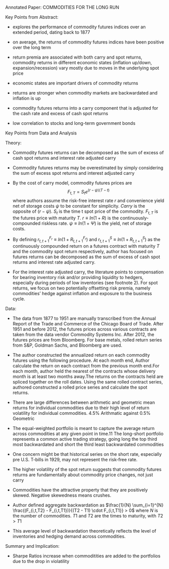 Annotated Paper: COMMODITIES FOR THE LONG RUN

Key Points from Abstract:

-   explores the performance of commodity futures indices over an extended period, dating back to 1877

-   on average, the returns of commodity futures indices have been positive over the long term

-   return premia are associated with both carry and spot returns, commodity returns in different economic states (inflation up/down, expansion/recession) vary mostly due to moves in the underlying spot price

-   economic states are important drivers of commodity returns

-   returns are stronger when commodity markets are backwardated and inflation is up

-   commodity futures returns into a carry component that is adjusted for the cash rate and excess of cash spot returns

-   low correlation to stocks and long-term government bonds

Key Points from Data and Analysis

Theory:

-   Commodity futures returns can be decomposed as the sum of excess of cash spot returns and interest rate adjusted carry

-   Commodity futures returns may be overestimated by simply considering the sum of excess spot returns and interest adjusted carry

-   By the cost of carry model, commodity futures prices are $$
    F_{t,T} = S_t e^{(r - \psi)(T - t)}
    $$ where authors assume the risk-free interest rate $r$ and convenience yield net of storage costs $\psi$ to be constant for simplicity. *Carry* is the opposite of $(r - \psi)$. $S_t$ is the time t spot price of the commodity. $F_{t,T}$ is the futures price with maturity $T$. $r \equiv In(1 + R)$ is the continuously-compounded riskless rate. $\psi \equiv In(1+\Psi)$ is the yield, net of storage costs.

-   By defining $r^{F_r}_{t,t+1} \equiv ln(1+R^{F_r}_{t,t+1})$ and $r^{S}_{t,t+1} \equiv ln(1+R^{S}_{t,t+1})$ as the continuously compounded return on a futures contract with maturity $T$ and the commodity spot return respectively, author has focused on futures returns can be decomposed as the sum of excess of cash spot returns and interest rate adjusted carry.

-   For the interest rate adjusted carry, the literature points to compensation for bearing inventory risk and/or providing liquidity to hedgers, especially during periods of low inventories (see footnote 2). For spot returns, we focus on two potentially offsetting risk premia, namely commodities’ hedge against inflation and exposure to the business cycle.

Data:

-   The data from 1877 to 1951 are manually transcribed from the Annual Report of the Trade and Commerce of the Chicago Board of Trade. After 1951 and before 2012, the futures prices across various contracts are taken from the data vendor Commodity Systems Inc. After 2012, the futures prices are from Bloomberg. For base metals, rolled return series from S&P, Goldman Sachs, and Bloomberg are used.

-   The author constructed the annualized return on each commodity futures using the following procedure. At each month end, Author calculate the return on each contract from the previous month end.For each month, author held the nearest of the contracts whose delivery month is at least two months away.The returns on the contracts held are spliced together on the roll dates. Using the same rolled contract series, authored constructed a rolled price series and calculate the spot returns.

-   There are large differences between arithmetic and geometric mean returns for individual commodities due to their high level of return volatility for individual commodities. 4.5% Arithmatic against 0.5% Geometric

-   The equal-weighted portfolio is meant to capture the average return across commodities at any given point in time.11 The long-short portfolio represents a common active trading strategy, going long the top third most backwardated and short the third least backwardated commodities

-   One concern might be that historical series on the short rate, especially pre U.S. T-bills in 1929, may not represent the risk-free rate.

-   The higher volatility of the spot return suggests that commodity futures returns are fundamentally about commodity price changes, not just carry

-   Commodities have the attractive property that they are positively skewed. Negative skewedness means crushes.

-   Author defined aggregate backwardation as $\frac{1}{N} \sum_{i=1}^{N} \frac{(F_{i,t,T2} - F_{i,t,T1})}{(T2 - T1) \cdot F_{i,t,T1}} > 0$ where $N$ is the number of commodities. $T1$ and $T2$ are the times to maturity, with $T2$ \> $T1$

-   This average level of backwardation theoretically reflects the level of inventories and hedging demand across commodities.

Summary and Implication:

- Sharpe Ratios increase when commoditities are added to the portfolios due to the drop in violatility

